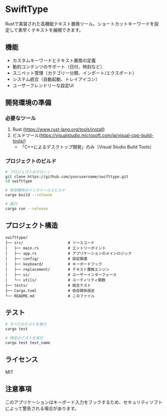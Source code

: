# SwiftType

Rustで実装された高機能テキスト置換ツール。ショートカットキーワードを設定して素早くテキストを展開できます。

## 機能

- カスタムキーワードとテキスト置換の定義
- 動的コンテンツのサポート（日付、時刻など）
- スニペット管理（カテゴリー分類、インポート/エクスポート）
- システム統合（自動起動、トレイアイコン）
- ユーザーフレンドリーな設定UI

## 開発環境の準備

### 必要なツール

1. Rust (https://www.rust-lang.org/tools/install)
2. ビルドツール(https://visualstudio.microsoft.com/ja/visual-cpp-build-tools/)
    + 「C++によるデスクトップ開発」のみ（Visual Studio Build Tools）

### プロジェクトのビルド

```bash
# プロジェクトのクローン
git clone https://github.com/yourusername/swifttype.git
cd swifttype

# 依存関係のインストールとビルド
cargo build --release

# 実行
cargo run --release
```

## プロジェクト構造

```
swifttype/
├── src/                    # ソースコード
│   ├── main.rs             # エントリーポイント
│   ├── app.rs              # アプリケーションのメインロジック
│   ├── config/             # 設定関連
│   ├── keyboard/           # キーボードフック
│   ├── replacement/        # テキスト置換エンジン
│   ├── ui/                 # ユーザーインターフェース
│   └── utils/              # ユーティリティ関数
├── tests/                  # 統合テスト
├── Cargo.toml              # 依存関係設定
└── README.md               # このファイル
```

## テスト

```bash
# すべてのテストを実行
cargo test

# 特定のテストを実行
cargo test test_name
```

## ライセンス

MIT

## 注意事項

このアプリケーションはキーボード入力をフックするため、セキュリティソフトによって警告される場合があります。 
